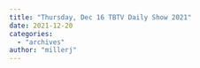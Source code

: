```yaml
---
title: "Thursday, Dec 16 TBTV Daily Show 2021"
date: 2021-12-20
categories: 
  - "archives"
author: "millerj"
---
```



